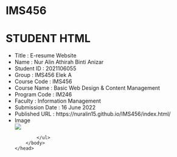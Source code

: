 # IMS456
<html> 
    <head> 
        <body> 
            <h1>STUDENT HTML</h1> 
            <ul> 
                <li>Title : E-resume Website</li> 
                <li>Name : Nur Alin Athirah Binti Anizar</li> 
                <li>Student ID : 2021106055</li> 
                <li>Group : IMS456 Elek A</li> 
                <li>Course Code : IMS456</li> 
                <li>Course Name : Basic Web Design & Content Management</li> 
                <li>Program Code : IM246</li> 
                <li>Faculty : Information Management</li> 
                <li>Submission Date : 16 June 2022</li> 
                <li>Published URL : https://nuralin15.github.io/IMS456/index.html/</li> 
                <li>Image</li> <img class="image-Alin" src="images/Athirah.jpg"> 
                 
            </ul> 
        </body> 
    </head> 
</html
